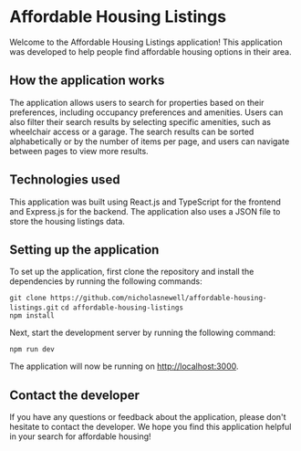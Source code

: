 # Affordable Housing Listings

Welcome to the Affordable Housing Listings application! This application was developed to help people find affordable housing options in their area.

## How the application works

The application allows users to search for properties based on their preferences, including occupancy preferences and amenities. Users can also filter their search results by selecting specific amenities, such as wheelchair access or a garage. The search results can be sorted alphabetically or by the number of items per page, and users can navigate between pages to view more results.

## Technologies used

This application was built using React.js and TypeScript for the frontend and Express.js for the backend. The application also uses a JSON file to store the housing listings data.

## Setting up the application

To set up the application, first clone the repository and install the dependencies by running the following commands:

`git clone https://github.com/nicholasnewell/affordable-housing-listings.git`
`cd affordable-housing-listings`  
`npm install`

Next, start the development server by running the following command:

`npm run dev`

The application will now be running on [http://localhost:3000](http://localhost:3000).

## Contact the developer

If you have any questions or feedback about the application, please don't hesitate to contact the developer. We hope you find this application helpful in your search for affordable housing!
